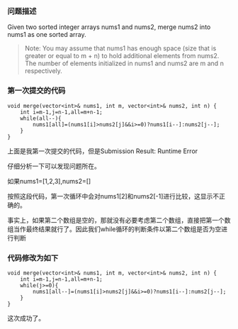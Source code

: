 ### 问题描述

Given two sorted integer arrays nums1 and nums2, merge nums2 into nums1 as one sorted array. 

>Note: You may assume that nums1 has enough space (size that is greater or equal to m + n) to hold additional elements from nums2. The number of elements initialized in nums1 and nums2 are m and n respectively. 

### 第一次提交的代码

```
void merge(vector<int>& nums1, int m, vector<int>& nums2, int n) {
    int i=m-1,j=n-1,all=m+n-1;
    while(all--){
        nums1[all]=(nums1[i]>nums2[j]&&i>=0)?nums1[i--]:nums2[j--];
    }
}
```

上面是我第一次提交的代码，但是Submission Result: Runtime Error  

仔细分析一下可以发现问题所在。 

如果nums1=[1,2,3],nums2=[] 

按照这段代码，第一次循环中会对nums1[2]和nums2[-1]进行比较，这显示不正确的。 

事实上，如果第二个数组是空的，那就没有必要考虑第二个数组，直接把第一个数组当作最终结果就行了。因此我们while循环的判断条件以第二个数组是否为空进行判断

### 代码修改为如下

```
void merge(vector<int>& nums1, int m, vector<int>& nums2, int n) {
    int i=m-1,j=n-1,all=m+n-1;
    while(j>=0){
        nums1[all--]=(nums1[i]>nums2[j]&&i>=0)?nums1[i--]:nums2[j--];
    }
}
```

这次成功了。
